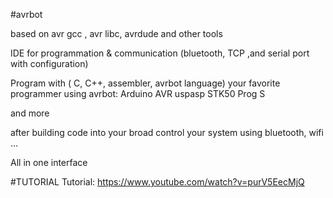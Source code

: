  #avrbot 
 
 based on avr gcc , avr libc, avrdude and other tools


IDE for programmation & communication (bluetooth, TCP ,and serial port with configuration)

Program with ( C, C++, assembler, avrbot language) your favorite programmer using avrbot:
Arduino
AVR
uspasp
STK50
Prog S

and more

after building code into your broad control your system using bluetooth, wifi ...

All in one interface


#TUTORIAL
Tutorial: https://www.youtube.com/watch?v=purV5EecMjQ
